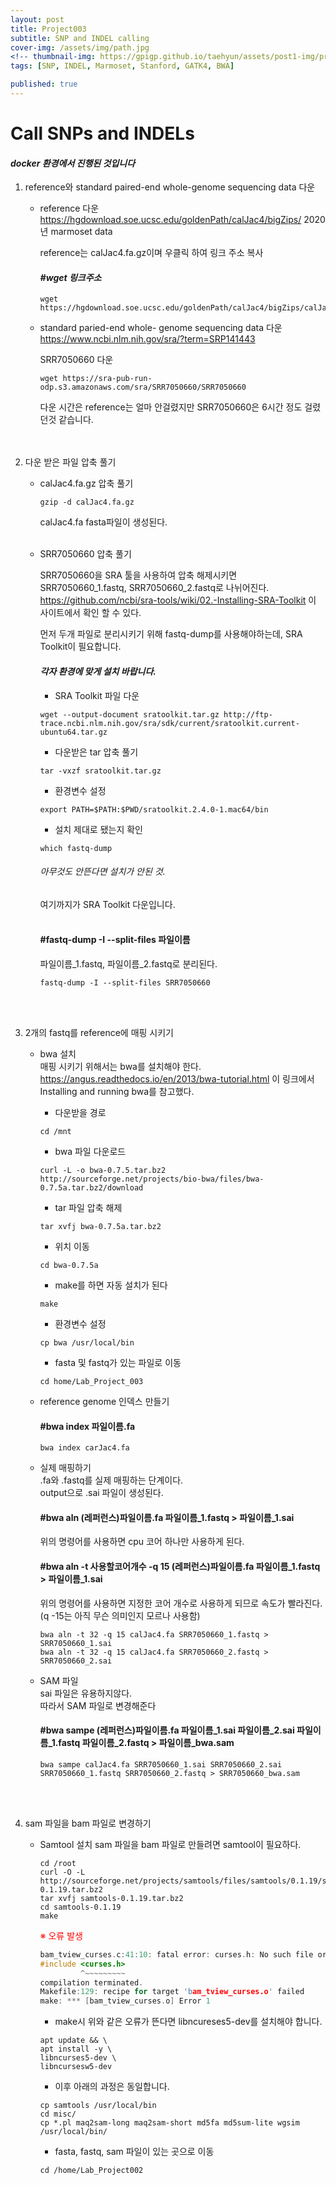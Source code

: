 ```yaml
---
layout: post
title: Project003
subtitle: SNP and INDEL calling
cover-img: /assets/img/path.jpg
<!-- thumbnail-img: https://gpigp.github.io/taehyun/assets/post1-img/project001-cover.png -->
tags: [SNP, INDEL, Marmoset, Stanford, GATK4, BWA]

published: true
---
```


Call SNPs and INDELs
============================

#### *docker 환경에서 진행된 것입니다*

1. reference와 standard paired-end whole-genome sequencing data 다운

    * reference 다운    
    https://hgdownload.soe.ucsc.edu/goldenPath/calJac4/bigZips/ 2020년 marmoset data

        reference는 calJac4.fa.gz이며 우클릭 하여 링크 주소 복사    
        
        #### *#wget 링크주소*

         ```
         wget https://hgdownload.soe.ucsc.edu/goldenPath/calJac4/bigZips/calJac4.fa.gz
         ```    
    * standard paried-end whole- genome sequencing data 다운    
    https://www.ncbi.nlm.nih.gov/sra/?term=SRP141443 
    
         SRR7050660 다운
    
         ```
         wget https://sra-pub-run-odp.s3.amazonaws.com/sra/SRR7050660/SRR7050660
         ```
         다운 시간은 reference는 얼마 안걸렸지만 SRR7050660은 6시간 정도 걸렸던것 같습니다.  
         <br/>
         <br/>
  

2. 다운 받은 파일 압축 풀기   

    * calJac4.fa.gz 압축 풀기
       
       ```
       gzip -d calJac4.fa.gz
       ```
       calJac4.fa  fasta파일이 생성된다.    
       <br/>

    * SRR7050660 압축 풀기
      
      SRR7050660을 SRA 툴을 사용하여 압축 해제시키면 SRR7050660_1.fastq, SRR7050660_2.fastq로 나뉘어진다.
      https://github.com/ncbi/sra-tools/wiki/02.-Installing-SRA-Toolkit 이 사이트에서 확인 할 수 있다.
      
      먼저 두개 파일로 분리시키기 위해 fastq-dump를 사용해야하는데, SRA Toolkit이 필요합니다.
      #### *각자 환경에 맞게 설치 바랍니다.*
      
      - SRA Toolkit 파일 다운
      
      ```
      wget --output-document sratoolkit.tar.gz http://ftp-trace.ncbi.nlm.nih.gov/sra/sdk/current/sratoolkit.current-ubuntu64.tar.gz
      ```    
      
      - 다운받은 tar 압축 풀기
      
      ```
      tar -vxzf sratoolkit.tar.gz
      ```    
          
      - 환경변수 설정
      
      ```
      export PATH=$PATH:$PWD/sratoolkit.2.4.0-1.mac64/bin
      ```    
      
      - 설치 제대로 됐는지 확인
      
      ```
      which fastq-dump
      ```    
      ###### *아무것도 안뜬다면 설치가 안된 것.*        
        
        
      여기까지가 SRA Toolkit 다운입니다.    
      <br/>
      
      #### #fastq-dump -I --split-files 파일이름    
      파일이름_1.fastq, 파일이름_2.fastq로 분리된다.
      
      ```
      fastq-dump -I --split-files SRR7050660
      ```
      <br/>
      <br/>

3. 2개의 fastq를 reference에 매핑 시키기

    * bwa 설치    
    매핑 시키기 위해서는 bwa를 설치해야 한다.    
        https://angus.readthedocs.io/en/2013/bwa-tutorial.html 이 링크에서 Installing and running bwa를 참고했다.    
        
        - 다운받을 경로    
        ```
        cd /mnt
        ```    
        
        - bwa 파일 다운로드
        ```
        curl -L -o bwa-0.7.5.tar.bz2 http://sourceforge.net/projects/bio-bwa/files/bwa-0.7.5a.tar.bz2/download
        ```    
        
        - tar 파일 압축 해제
        ```
        tar xvfj bwa-0.7.5a.tar.bz2
        ```    
        
        - 위치 이동
        ```
        cd bwa-0.7.5a
        ```    
        
        - make를 하면 자동 설치가 된다
        ```
        make
        ```    
        
        - 환경변수 설정
        ```
        cp bwa /usr/local/bin
        ```    
            
        - fasta 및 fastq가 있는 파일로 이동
        ```
        cd home/Lab_Project_003
        ```    
            
    * reference genome 인덱스 만들기    
        #### #bwa index 파일이름.fa
        ```
        bwa index carJac4.fa
        ```    
    
    * 실제 매핑하기    
        .fa와 .fastq를 실제 매핑하는 단계이다.    
        output으로 .sai 파일이 생성된다.    
        #### #bwa aln (레퍼런스)파일이름.fa 파일이름_1.fastq > 파일이름_1.sai
        위의 명령어를 사용하면 cpu 코어 하나만 사용하게 된다.
        #### #bwa aln -t 사용할코어개수 -q 15 (레퍼런스)파일이름.fa 파일이름_1.fastq > 파일이름_1.sai    
        위의 명령어를 사용하면 지정한 코어 개수로 사용하게 되므로 속도가 빨라진다.(q -15는 아직 무슨 의미인지 모르나 사용함)
        ```
        bwa aln -t 32 -q 15 calJac4.fa SRR7050660_1.fastq > SRR7050660_1.sai    
        bwa aln -t 32 -q 15 calJac4.fa SRR7050660_2.fastq > SRR7050660_2.sai
        ```    
   
    * SAM 파일    
        sai 파일은 유용하지않다.    
        따라서 SAM 파일로 변경해준다
        #### #bwa sampe (레퍼런스)파일이름.fa 파일이름_1.sai 파일이름_2.sai 파일이름_1.fastq 파일이름_2.fastq > 파일이름_bwa.sam
        ```
        bwa sampe calJac4.fa SRR7050660_1.sai SRR7050660_2.sai SRR7050660_1.fastq SRR7050660_2.fastq > SRR7050660_bwa.sam
        ```    
        <br/>
        <br/>
        
4. sam 파일을 bam 파일로 변경하기

    * Samtool 설치
    sam 파일을 bam 파일로 만들려면 samtool이 필요하다.
        ```
        cd /root
        curl -O -L http://sourceforge.net/projects/samtools/files/samtools/0.1.19/samtools-0.1.19.tar.bz2
        tar xvfj samtools-0.1.19.tar.bz2
        cd samtools-0.1.19
        make
        ```    
        
        <span style="color:red">※ 오류 발생</span>
        ``` c
        bam_tview_curses.c:41:10: fatal error: curses.h: No such file or directory
        #include <curses.h>
                 ^~~~~~~~~~
        compilation terminated.
        Makefile:129: recipe for target 'bam_tview_curses.o' failed
        make: *** [bam_tview_curses.o] Error 1
        ```    
        
        - make시 위와 같은 오류가 뜬다면 libncureses5-dev를 설치해야 합니다.
        ```
        apt update && \
        apt install -y \
        libncurses5-dev \
        libncursesw5-dev
        ```    
        
        - 이후 아래의 과정은 동일합니다.
        ```
        cp samtools /usr/local/bin
        cd misc/
        cp *.pl maq2sam-long maq2sam-short md5fa md5sum-lite wgsim /usr/local/bin/
        ```
        
        - fasta, fastq, sam 파일이 있는 곳으로 이동
        ```
        cd /home/Lab_Project002
        ```
        
        
